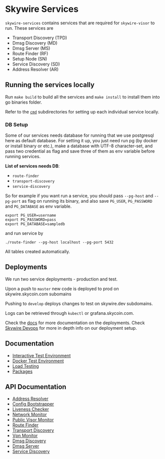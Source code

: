 
# Skywire Services

`skywire-services` contains services that are required for `skywire-visor` to run. These services are

- Transport Discovery (TPD)
- Dmsg Discovery (MD)
- Dmsg Server (MS)
- Route Finder (RF)
- Setup Node (SN)
- Service Discovery (SD)
- Address Resolver (AR)

## Running the services locally

Run `make build` to build all the services and `make install` to install them into go binaries folder.

Refer to the [`cmd`](cmd) subdirectories for setting up each individual service locally.

### DB Setup
Some of our services needs database for running that we use postgresql here as default database. For setting it up, you just need run pg (by docker or install binary or etc.), make a database with UTF-8 character-set, and pass two credential as flag and save three of them as env variable before running services.

**List of services needs DB**:
- `route-finder`
- `transport-discovery`
- `service-discovery`

So for example if you want run a service, you should pass `--pg-host` and `--pg-port` as flag on running its binary, and also save `PG_USER`, `PG_PASSWORD` and `PG_DATABASE` as env variable.
```
export PG_USER=username
export PG_PASSWORD=pass
export PG_DATABASE=sampledb
```
and run service by

```
./route-finder --pg-host localhost --pg-port 5432
```

All tables created automatically.

## Deployments

We run two service deployments - production and test.

Upon a push to `master` new code is deployed to prod on skywire.skycoin.com subomains

Pushing to `develop` deploys changes to test on skywire.dev subdomains.

Logs can be retrieved through `kubectl` or grafana.skycoin.com.

Check the [docs](docs/Deployments.md) for more documentation on the deployments. Check [Skywire Devops](https://github.com/skycoin/skywire-devops) for more in depth info on our deployment setup.

## Documentation

- [Interactive Test Environment](docs/InteractiveEnvironments.md)
- [Docker Test Environment](docs/DockerEnvironment.md)
- [Load Testing](docs/LoadTesting.md)
- [Packages](docs/Packages.md)

## API Documentation

- [Address Resolver](cmd/address-resolver/README.md)
- [Config Bootstrapper](cmd/config-bootstrapper/README.md)
- [Liveness Checker](cmd/liveness-checker/README.md)
- [Network Monitor](cmd/network-monitor/README.md)
- [Public Visor Monitor](cmd/public-visor-monitor/README.md)
- [Route Finder](cmd/route-finder/README.md)
- [Transport Discovery](cmd/transport-discovery/README.md)
- [Vpn Monitor](cmd/vpn-monitor/README.md)
- [Dmsg Discovery](https://github.com/skycoin/dmsg/blob/develop/cmd/dmsg-discovery/README.md)
- [Dmsg Server](https://github.com/skycoin/dmsg/blob/develop/cmd/dmsg-server/README.md)
- [Service Discovery](https://github.com/skycoin/skycoin-service-discovery/blob/master/README.md#http-api)

